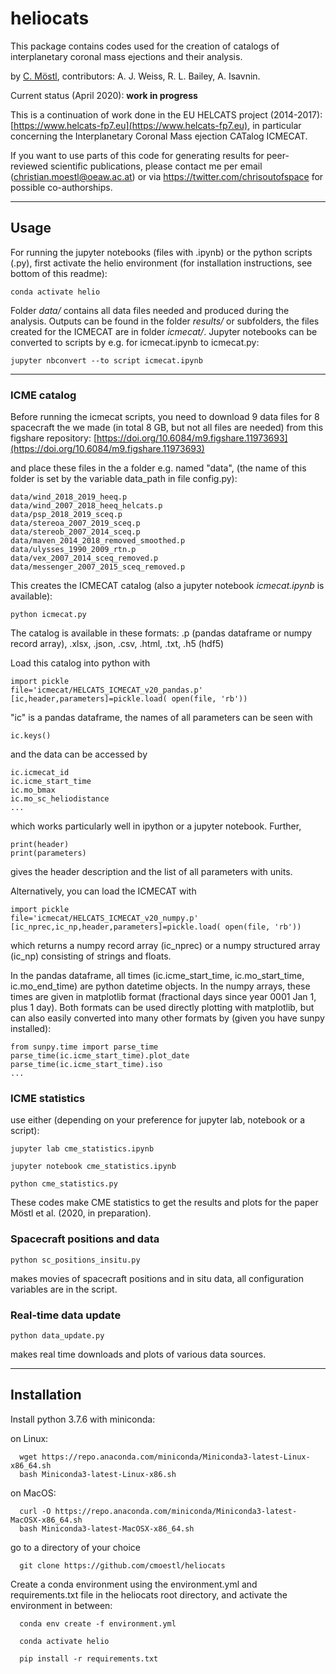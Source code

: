 # heliocats


This package contains codes used for the creation of catalogs of interplanetary coronal mass ejections and their analysis. 

by [C. Möstl](https://www.iwf.oeaw.ac.at/en/user-site/christian-moestl/), contributors: A. J. Weiss, R. L. Bailey, A. Isavnin.

Current status (April 2020): **work in progress** 

This is a continuation of work done in the EU HELCATS project (2014-2017): 
[https://www.helcats-fp7.eu](https://www.helcats-fp7.eu), in particular concerning 
the Interplanetary Coronal Mass ejection CATalog ICMECAT.

If you want to use parts of this code for generating results for peer-reviewed scientific publications, 
please contact me per email (christian.moestl@oeaw.ac.at) or via https://twitter.com/chrisoutofspace for possible co-authorships.

---
## Usage

For running the jupyter notebooks (files with .ipynb) or the python scripts (.py), first activate the helio environment (for installation instructions, see bottom of this readme):

    conda activate helio

Folder *data/* contains all data files needed and produced during the analysis. 
Outputs can be found in the folder *results/* or subfolders, the files created for the ICMECAT are in folder *icmecat/*. Jupyter notebooks can be converted to scripts by e.g. for icmecat.ipynb to icmecat.py:

    jupyter nbconvert --to script icmecat.ipynb
    
---
### ICME catalog 

Before running the icmecat scripts, you need to download 9 data files for 8 spacecraft the we made 
(in total 8 GB, but not all files are needed) from this figshare repository: 
[https://doi.org/10.6084/m9.figshare.11973693](https://doi.org/10.6084/m9.figshare.11973693)

and place these files in the a folder e.g. named "data", 
(the name of this folder is set by the variable data_path in file config.py):

    data/wind_2018_2019_heeq.p
    data/wind_2007_2018_heeq_helcats.p
    data/psp_2018_2019_sceq.p
    data/stereoa_2007_2019_sceq.p
    data/stereob_2007_2014_sceq.p
    data/maven_2014_2018_removed_smoothed.p
    data/ulysses_1990_2009_rtn.p
    data/vex_2007_2014_sceq_removed.p
    data/messenger_2007_2015_sceq_removed.p
 

This creates the ICMECAT catalog (also a jupyter notebook *icmecat.ipynb* is available):

    python icmecat.py

The catalog is available in these formats: .p (pandas dataframe or numpy record array), .xlsx, .json, .csv, .html, .txt, .h5 (hdf5)   

Load this catalog into python with 

    import pickle
    file='icmecat/HELCATS_ICMECAT_v20_pandas.p'
    [ic,header,parameters]=pickle.load( open(file, 'rb'))
    
    
"ic" is a pandas dataframe, the names of all parameters can be seen with 

    ic.keys()

and the data can be accessed by
    
    ic.icmecat_id
    ic.icme_start_time
    ic.mo_bmax
    ic.mo_sc_heliodistance
    ...

which works particularly well in ipython or a jupyter notebook. Further, 

    print(header)
    print(parameters)
    
gives the header description and the list of all parameters with units.     

Alternatively, you can load the ICMECAT with 

    import pickle
    file='icmecat/HELCATS_ICMECAT_v20_numpy.p'
    [ic_nprec,ic_np,header,parameters]=pickle.load( open(file, 'rb'))  

which returns a numpy record array (ic_nprec) or a numpy structured array (ic_np) consisting of strings and floats.

In the pandas dataframe, all times (ic.icme_start_time, ic.mo_start_time, ic.mo_end_time) are python datetime objects. 
In the numpy arrays, these times are given in matplotlib format (fractional days since year 0001 Jan 1, plus 1 day). 
Both formats can be used directly plotting with matplotlib, but can also easily 
converted into many other formats by (given you have sunpy installed):

    from sunpy.time import parse_time
    parse_time(ic.icme_start_time).plot_date
    parse_time(ic.icme_start_time).iso
    ...



### ICME statistics

use either (depending on your preference for jupyter lab, notebook or a script):

    jupyter lab cme_statistics.ipynb
  
    jupyter notebook cme_statistics.ipynb

    python cme_statistics.py
    
These codes make CME statistics to get the results and plots for the paper Möstl et al. (2020, in preparation). 


### Spacecraft positions and data

    python sc_positions_insitu.py

makes movies of spacecraft positions and in situ data, all configuration variables are in the script.


### Real-time data update

    python data_update.py
    
makes real time downloads and plots of various data sources.




---

## Installation 

Install python 3.7.6 with miniconda:

on Linux:

	  wget https://repo.anaconda.com/miniconda/Miniconda3-latest-Linux-x86_64.sh
	  bash Miniconda3-latest-Linux-x86.sh

on MacOS:

	  curl -O https://repo.anaconda.com/miniconda/Miniconda3-latest-MacOSX-x86_64.sh
	  bash Miniconda3-latest-MacOSX-x86_64.sh

go to a directory of your choice

	  git clone https://github.com/cmoestl/heliocats
	  

Create a conda environment using the environment.yml and requirements.txt file in the heliocats root directory, and activate the environment in between:

	  conda env create -f environment.yml

	  conda activate helio

	  pip install -r requirements.txt
	  


